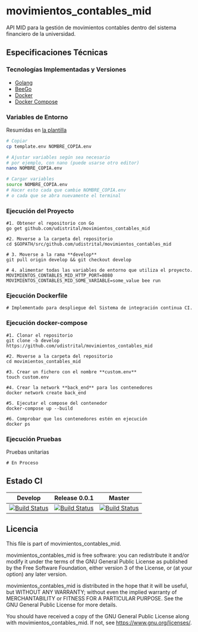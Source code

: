 # movimientos_contables_mid

API MID para la gestión de movimientos contables dentro del sistema financiero de la universidad.

## Especificaciones Técnicas

### Tecnologías Implementadas y Versiones

* [Golang](https://github.com/udistrital/introduccion_oas/blob/master/instalacion_de_herramientas/golang.md)
* [BeeGo](https://github.com/udistrital/introduccion_oas/blob/master/instalacion_de_herramientas/beego.md)
* [Docker](https://docs.docker.com/engine/install/ubuntu/)
* [Docker Compose](https://docs.docker.com/compose/)

### Variables de Entorno

Resumidas en [la plantilla](template.env)

```sh
# Copiar
cp template.env NOMBRE_COPIA.env

# Ajustar variables según sea necesario
# por ejemplo, con nano (puede usarse otro editor)
nano NOMBRE_COPIA.env

# Cargar variables
source NOMBRE_COPIA.env
# Hacer esto cada que cambie NOMBRE_COPIA.env
# o cada que se abra nuevamente el terminal
```

### Ejecución del Proyecto

```shell
#1. Obtener el repositorio con Go
go get github.com/udistrital/movimientos_contables_mid

#2. Moverse a la carpeta del repositorio
cd $GOPATH/src/github.com/udistrital/movimientos_contables_mid

# 3. Moverse a la rama **develop**
git pull origin develop && git checkout develop

# 4. alimentar todas las variables de entorno que utiliza el proyecto.
MOVIMIENTOS_CONTABLES_MID_HTTP_PORT=8080 MOVIMIENTOS_CONTABLES_MID_SOME_VARIABLE=some_value bee run
```

### Ejecución Dockerfile

```shell
# Implementado para despliegue del Sistema de integración continua CI.
```

### Ejecución docker-compose

```shell
#1. Clonar el repositorio
git clone -b develop https://github.com/udistrital/movimientos_contables_mid

#2. Moverse a la carpeta del repositorio
cd movimientos_contables_mid

#3. Crear un fichero con el nombre **custom.env**
touch custom.env

#4. Crear la network **back_end** para los contenedores
docker network create back_end

#5. Ejecutar el compose del contenedor
docker-compose up --build

#6. Comprobar que los contenedores estén en ejecución
docker ps
```

### Ejecución Pruebas

Pruebas unitarias

```shell
# En Proceso
```

## Estado CI

| Develop | Release 0.0.1 | Master |
| -- | -- | -- |
| [![Build Status](https://hubci.portaloas.udistrital.edu.co/api/badges/udistrital/movimientos_contables_mid/status.svg?ref=refs/heads/develop)](https://hubci.portaloas.udistrital.edu.co/udistrital/movimientos_contables_mid) | [![Build Status](https://hubci.portaloas.udistrital.edu.co/api/badges/udistrital/movimientos_contables_mid/status.svg?ref=refs/heads/release/0.0.1)](https://hubci.portaloas.udistrital.edu.co/udistrital/movimientos_contables_mid) | [![Build Status](https://hubci.portaloas.udistrital.edu.co/api/badges/udistrital/movimientos_contables_mid/status.svg?ref=refs/heads/master)](https://hubci.portaloas.udistrital.edu.co/udistrital/movimientos_contables_mid) |

## Licencia

This file is part of movimientos_contables_mid.

movimientos_contables_mid is free software: you can redistribute it and/or modify it under the terms of the GNU General Public License as published by the Free Software Foundation, either version 3 of the License, or (at your option) any later version.

movimientos_contables_mid is distributed in the hope that it will be useful, but WITHOUT ANY WARRANTY; without even the implied warranty of MERCHANTABILITY or FITNESS FOR A PARTICULAR PURPOSE. See the GNU General Public License for more details.

You should have received a copy of the GNU General Public License along with movimientos_contables_mid. If not, see https://www.gnu.org/licenses/.
